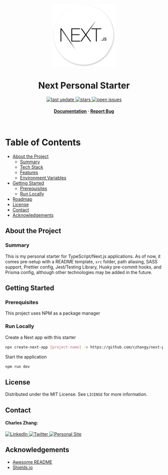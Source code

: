 <div align="center">

<!-- Title -->

<img src="public/assets/images/next.webp" alt="logo" width="200" height="auto" />
<h1>Next Personal Starter</h1>

<!-- Badges -->

<p>
    <a href="">
        <img src="https://img.shields.io/github/last-commit/czhangy/next-personal-starter" alt="last update" />
    </a>
    <a href="https://github.com/czhangy/next-personal-starter/stargazers">
        <img src="https://img.shields.io/github/stars/czhangy/next-personal-starter" alt="stars" />
    </a>
    <a href="https://github.com/czhangy/next-personal-starter/issues/">
        <img src="https://img.shields.io/github/issues/czhangy/next-personal-starter" alt="open issues" />
</p>
<h4>
    <a href="https://github.com/czhangy/next-personal-starter">Documentation</a>
    <span> · </span>
    <a href="https://github.com/czhangy/next-personal-starter/issues">Report Bug</a>
</h4>

</div>

<br />

<!-- Table of Contents -->

# Table of Contents

-   [About the Project](#about-the-project)
    -   [Summary](#summary)
    -   [Tech Stack](#tech-stack)
    -   [Features](#features)
    -   [Environment Variables](#environment-variables)
-   [Getting Started](#getting-started)
    -   [Prerequisites](#prerequisites)
    -   [Run Locally](#run-locally)
-   [Roadmap](#roadmap)
-   [License](#license)
-   [Contact](#contact)
-   [Acknowledgements](#acknowledgements)

<!-- About the Project -->

## About the Project

<!-- Summary -->

### Summary

This is my personal starter for TypeScript/Next.js applications. As of now, it comes pre-setup with a README template, `src` folder, path aliasing, SASS support, Prettier config, Jest/Testing Library, Husky pre-commit hooks, and Prisma config, although other technologies may be added in the future.

<!-- Getting Started -->

## Getting Started

<!-- Prerequisites -->

### Prerequisites

This project uses NPM as a package manager

<!-- Run Locally -->

### Run Locally

Create a Next app with this starter

```bash
npx create-next-app [project-name] -e https://github.com/czhangy/next-personal-starter
```

Start the application

```bash
npm run dev
```

## License

Distributed under the MIT License. See `LICENSE` for more information.

<!-- Contact -->

## Contact

#### Charles Zhang:

<a href="https://www.linkedin.com/in/charles-zhang-14746519b/">
    <img src="https://img.shields.io/badge/LinkedIn-0077B5?style=for-the-badge&logo=linkedin&logoColor=white" alt="LinkedIn" />
</a>
<a href="https://twitter.com/czhangy_">
    <img src="https://img.shields.io/badge/Twitter-1DA1F2?style=for-the-badge&logo=twitter&logoColor=white" alt="Twitter" />
</a>
<a href="https://czhangy.io">
    <img src="https://img.shields.io/badge/-personal%20site-darkgrey?logo=code-review&logoColor=white&style=for-the-badge" alt="Personal Site" />
</a>

<!-- Acknowledgments -->

## Acknowledgements

-   [Awesome README](https://github.com/matiassingers/awesome-readme)
-   [Shields.io](https://shields.io/)
